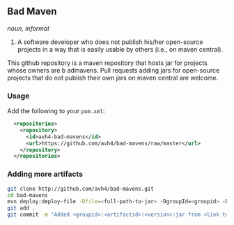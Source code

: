 ## Bad Maven

*noun, informal*

1. A software developer who does not publish his/her open-source projects in a way that is easily usable by others (i.e., on maven central).

This github repository is a maven repository that hosts jar for projects whose
owners are b admavens.  Pull requests adding jars for open-source projects that
do not publish their own jars on maven central are welcome.

### Usage

Add the following to your `pom.xml`:

```xml
  <repositories>
    <repository>
      <id>avh4-bad-mavens</id>
      <url>https://github.com/avh4/bad-mavens/raw/master</url>
    </repository>
  </repositories>
```

### Adding more artifacts

```bash
git clone http://github.com/avh4/bad-mavens.git
cd bad-mavens
mvn deploy:deploy-file -Dfile=<full-path-to-jar> -DgroupId=<groupid> -DartifactId=<artifactid> -Dversion=<version> -Dpackaging=jar -Durl=file://"`pwd`"
git add .
git commit -m "Added <groupid>:<artifactid>:<version>:jar from <link to project website>"
```

